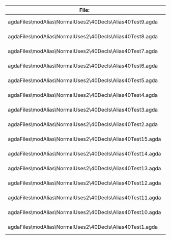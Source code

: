 File:|Agda
---|---
agdaFiles\modAlias\NormalUses2\40Decls\Alias40Test9.agda|752 KB
agdaFiles\modAlias\NormalUses2\40Decls\Alias40Test8.agda|746 KB
agdaFiles\modAlias\NormalUses2\40Decls\Alias40Test7.agda|762 KB
agdaFiles\modAlias\NormalUses2\40Decls\Alias40Test6.agda|777 KB
agdaFiles\modAlias\NormalUses2\40Decls\Alias40Test5.agda|771 KB
agdaFiles\modAlias\NormalUses2\40Decls\Alias40Test4.agda|771 KB
agdaFiles\modAlias\NormalUses2\40Decls\Alias40Test3.agda|752 KB
agdaFiles\modAlias\NormalUses2\40Decls\Alias40Test2.agda|740 KB
agdaFiles\modAlias\NormalUses2\40Decls\Alias40Test15.agda|756 KB
agdaFiles\modAlias\NormalUses2\40Decls\Alias40Test14.agda|759 KB
agdaFiles\modAlias\NormalUses2\40Decls\Alias40Test13.agda|765 KB
agdaFiles\modAlias\NormalUses2\40Decls\Alias40Test12.agda|752 KB
agdaFiles\modAlias\NormalUses2\40Decls\Alias40Test11.agda|746 KB
agdaFiles\modAlias\NormalUses2\40Decls\Alias40Test10.agda|765 KB
agdaFiles\modAlias\NormalUses2\40Decls\Alias40Test1.agda|751 KB
